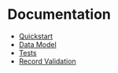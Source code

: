 # Documentation

  * [Quickstart](quickstart.md)
  * [Data Model](data_model.md)
  * [Tests](tests.md)
  * [Record Validation](record_validation.md)